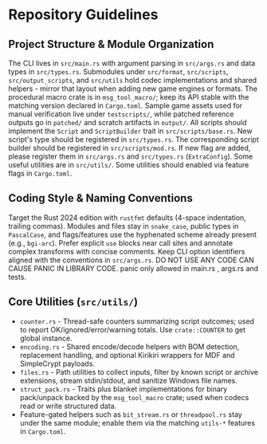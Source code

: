 # Repository Guidelines

## Project Structure & Module Organization
The CLI lives in `src/main.rs` with argument parsing in `src/args.rs` and data types in `src/types.rs`. Submodules under `src/format`, `src/scripts`, `src/output_scripts`, and `src/utils` hold codec implementations and shared helpers - mirror that layout when adding new game engines or formats. The procedural macro crate is in `msg_tool_macro/`; keep its API stable with the matching version declared in `Cargo.toml`. Sample game assets used for manual verification live under `testscripts/`, while patched reference outputs go in `patched/` and scratch artifacts in `output/`.
All scripts should implement the `Script` and `ScriptBuilder` trait in `src/scripts/base.rs`. New script's type should be registered in `src/types.rs`. The corresponding script builder should be registered in `src/scripts/mod.rs`. If new flag are added, please register them in `src/args.rs` and `src/types.rs` (`ExtraConfig`).
Some useful utilities are in `src/utils/`. Some utilities should enabled via feature flags in `Cargo.toml`.

## Coding Style & Naming Conventions
Target the Rust 2024 edition with `rustfmt` defaults (4-space indentation, trailing commas). Modules and files stay in `snake_case`, public types in `PascalCase`, and flags/features use the hyphenated scheme already present (e.g., `bgi-arc`). Prefer explicit `use` blocks near call sites and annotate complex transforms with concise comments. Keep CLI option identifiers aligned with the conventions in `src/args.rs`.
DO NOT USE ANY CODE CAN CAUSE PANIC IN LIBRARY CODE.
panic only allowed in main.rs , args.rs and tests.

## Core Utilities (`src/utils/`)
- `counter.rs` - Thread-safe counters summarizing script outcomes; used to report OK/ignored/error/warning totals. Use `crate::COUNTER` to get global instance.
- `encoding.rs` - Shared encode/decode helpers with BOM detection, replacement handling, and optional Kirikiri wrappers for MDF and SimpleCrypt payloads.
- `files.rs` - Path utilities to collect inputs, filter by known script or archive extensions, stream stdin/stdout, and sanitize Windows file names.
- `struct_pack.rs` - Traits plus blanket implementations for binary pack/unpack backed by the `msg_tool_macro` crate; used when codecs read or write structured data.
- Feature-gated helpers such as `bit_stream.rs` or `threadpool.rs` stay under the same module; enable them via the matching `utils-*` features in `Cargo.toml`.
